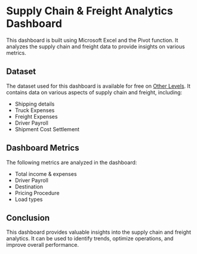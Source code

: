 # Supply Chain & Freight Analytics Dashboard

This dashboard is built using Microsoft Excel and the Pivot function. It analyzes the supply chain and freight data to provide insights on various metrics.

## Dataset

The dataset used for this dashboard is available for free on [Other Levels](https://other-levels.com/). It contains data on various aspects of supply chain and freight, including:

- Shipping details
- Truck Expenses
- Freight Expenses
- Driver Payroll
- Shipment Cost Settlement

## Dashboard Metrics

The following metrics are analyzed in the dashboard:

- Total income & expenses
- Driver Payroll
- Destination
- Pricing Procedure
- Load types



## Conclusion

This dashboard provides valuable insights into the supply chain and freight analytics. It can be used to identify trends, optimize operations, and improve overall performance. 

